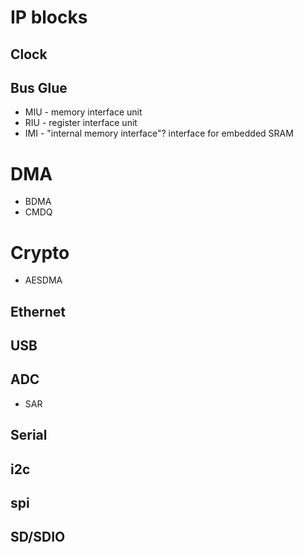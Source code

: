 # IP blocks

## Clock

## Bus Glue

- MIU - memory interface unit
- RIU - register interface unit
- IMI - "internal memory interface"? interface for embedded SRAM

# DMA

- BDMA
- CMDQ

# Crypto

- AESDMA

## Ethernet

## USB

## ADC

- SAR

## Serial

## i2c

## spi

## SD/SDIO
